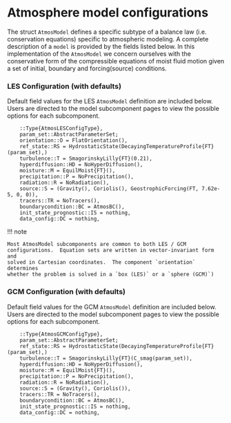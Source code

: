 # Atmosphere model configurations

The struct `AtmosModel` defines a specific subtype of a balance law
(i.e. conservation equations) specific to atmospheric modeling. A
complete description of a `model` is provided by the fields listed
below. In this implementation of the `AtmosModel` we concern ourselves
with the conservative form of the compressible equations of moist fluid
motion given a set of initial, boundary and forcing(source) conditions.

### LES Configuration (with defaults)
Default field values for the LES `AtmosModel` definition are included
below. Users are directed to the model subcomponent pages to view the
possible options for each subcomponent.
```
    ::Type{AtmosLESConfigType},
    param_set::AbstractParameterSet;
    orientation::O = FlatOrientation(),
    ref_state::RS = HydrostaticState(DecayingTemperatureProfile{FT}(param_set),)
    turbulence::T = SmagorinskyLilly{FT}(0.21),
    hyperdiffusion::HD = NoHyperDiffusion(),
    moisture::M = EquilMoist{FT}(),
    precipitation::P = NoPrecipitation(),
    radiation::R = NoRadiation(),
    source::S = (Gravity(), Coriolis(), GeostrophicForcing(FT, 7.62e-5, 0, 0)),
    tracers::TR = NoTracers(),
    boundarycondition::BC = AtmosBC(),
    init_state_prognostic::IS = nothing,
    data_config::DC = nothing,
```

!!! note

    Most AtmosModel subcomponents are common to both LES / GCM
    configurations.  Equation sets are written in vector-invariant form and
    solved in Cartesian coordinates.  The component `orientation` determines
    whether the problem is solved in a `box (LES)` or a `sphere (GCM)`)


### GCM Configuration (with defaults)
Default field values for the GCM `AtmosModel` definition are included
below. Users are directed to the model subcomponent pages to view the
possible options for each subcomponent.

```
    ::Type{AtmosGCMConfigType},
    param_set::AbstractParameterSet;
    ref_state::RS = HydrostaticState(DecayingTemperatureProfile{FT}(param_set),)
    turbulence::T = SmagorinskyLilly{FT}(C_smag(param_set)),
    hyperdiffusion::HD = NoHyperDiffusion(),
    moisture::M = EquilMoist{FT}(),
    precipitation::P = NoPrecipitation(),
    radiation::R = NoRadiation(),
    source::S = (Gravity(), Coriolis()),
    tracers::TR = NoTracers(),
    boundarycondition::BC = AtmosBC(),
    init_state_prognostic::IS = nothing,
    data_config::DC = nothing,
```
